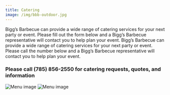 ```yaml
---
title: Catering
image: /img/bbb-outdoor.jpg
---
```


Bigg’s Barbecue can provide a wide range of catering services for your next party or event.
Please fill out the form below and a Bigg’s Barbecue representative will contact you to help
plan your event. Bigg’s Barbecue can provide a wide range of catering services for your
next party or event. Please call the number below and a Bigg’s Barbecue representative
will contact you to help plan your event.

<h3 class="f4 b lh-title mb2 mt2">Please call (785) 856-2550 for catering requests, quotes, and information</h3>

<img class="w-100 mw-100" src="/img/catering-menu-1.jpg" alt="Menu image" />
<img class="w-100 mw-100" src="/img/catering-menu-2.jpg" alt="Menu image" />
